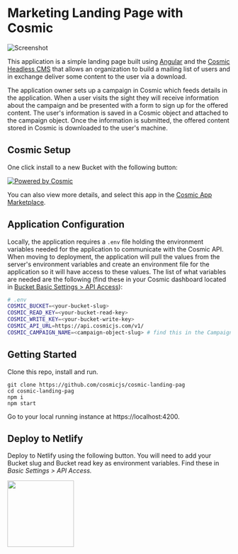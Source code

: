 # Marketing Landing Page with Cosmic
![Screenshot](https://imgix.cosmicjs.com/33f05e90-0749-11eb-ae60-6dcb8c7018a0-landing-page-3.png?w=1200&auto=format)

This application is a simple landing page built using [Angular](https://angular.io/) and the [Cosmic Headless CMS](https://www.cosmicjs.com/) that allows an organization to build a mailing list of users and in exchange deliver some content to the user via a download.

The application owner sets up a campaign in Cosmic which feeds details in the application. When a user visits the sight they will receive information about the campaign and be presented with a form to sign up for the offered content. The user's information is saved in a Cosmic object and attached to the campaign object. Once the information is submitted, the offered content stored in Cosmic is
downloaded to the user's machine.

## Cosmic Setup
One click install to a new Bucket with the following button:

[![Powered by Cosmic](https://web-assets.cosmicjs.com/images/powered-by-cosmic.svg)](https://app.cosmicjs.com/add-bucket?import_bucket=5f52a4e110dbb60008716d5f)

You can also view more details, and select this app in the [Cosmic App Marketplace](https://www.cosmicjs.com/apps/angular-marketing-landing-page).

## Application Configuration

Locally, the application requires a `.env` file holding the environment variables needed for the application to communicate with the Cosmic API. When moving to deployment, the application will pull the values from the server's environment variables and create an environment file for the application so it will have access to these values. The list of what variables are needed are the following (find these in your Cosmic dashboard located in [Bucket Basic Settings > API Access](https://app.cosmicjs.com/login)):

```bash
# .env
COSMIC_BUCKET=<your-bucket-slug>
COSMIC_READ_KEY=<your-bucket-read-key>
COSMIC_WRITE_KEY=<your-bucket-write-key>
COSMIC_API_URL=https://api.cosmicjs.com/v1/
COSMIC_CAMPAIGN_NAME=<campaign-object-slug> # find this in the Campaigns > My First Campaign in the Cosmic Dashboard
```
## Getting Started
Clone this repo, install and run.
```
git clone https://github.com/cosmicjs/cosmic-landing-pag
cd cosmic-landing-pag
npm i
npm start
```
Go to your local running instance at https://localhost:4200.

## Deploy to Netlify
Deploy to Netlify using the following button. You will need to add your Bucket slug and Bucket read key as environment variables. Find these in <i>Basic Settings &gt; API Access.</i>

<a href="https://app.netlify.com/start/deploy?repository=https://github.com/cosmicjs/vue-blog-netlify-template" rel="noopener noreferrer" target="_blank"><img src="https://cdn.cosmicjs.com/787493f0-c064-11ea-9a05-6f8a16b0b14c-deploy-button.svg" style="width: 150px;"></a>
